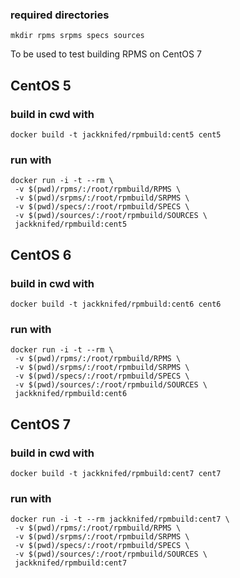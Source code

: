 
### required directories ###

```
mkdir rpms srpms specs sources
```
To be used to test building RPMS on CentOS 7

## CentOS 5
### build in cwd with ###
```
docker build -t jackknifed/rpmbuild:cent5 cent5
```

### run with ###
```
docker run -i -t --rm \
 -v $(pwd)/rpms/:/root/rpmbuild/RPMS \
 -v $(pwd)/srpms/:/root/rpmbuild/SRPMS \
 -v $(pwd)/specs/:/root/rpmbuild/SPECS \
 -v $(pwd)/sources/:/root/rpmbuild/SOURCES \
 jackknifed/rpmbuild:cent5
```

## CentOS 6
### build in cwd with ###
```
docker build -t jackknifed/rpmbuild:cent6 cent6
```

### run with ###
```
docker run -i -t --rm \
 -v $(pwd)/rpms/:/root/rpmbuild/RPMS \
 -v $(pwd)/srpms/:/root/rpmbuild/SRPMS \
 -v $(pwd)/specs/:/root/rpmbuild/SPECS \
 -v $(pwd)/sources/:/root/rpmbuild/SOURCES \
 jackknifed/rpmbuild:cent6
```

## CentOS 7 ##
### build in cwd with ###
```
docker build -t jackknifed/rpmbuild:cent7 cent7
```

### run with ###
```
docker run -i -t --rm jackknifed/rpmbuild:cent7 \
 -v $(pwd)/rpms/:/root/rpmbuild/RPMS \
 -v $(pwd)/srpms/:/root/rpmbuild/SRPMS \
 -v $(pwd)/specs/:/root/rpmbuild/SPECS \
 -v $(pwd)/sources/:/root/rpmbuild/SOURCES \
 jackknifed/rpmbuild:cent7
```
